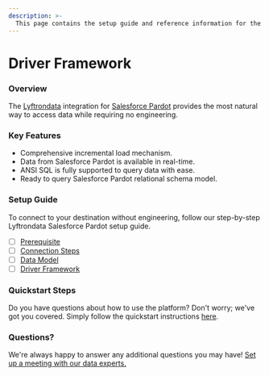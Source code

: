 ```yaml
---
description: >-
  This page contains the setup guide and reference information for the Salesforce Pardot source connector.
---
```


# Driver Framework

### Overview

The [Lyftrondata](https://www.lyftrondata.com/) integration for [Salesforce Pardot](None) provides the most natural way to access data while requiring no engineering.

### Key Features

* Comprehensive incremental load mechanism.
* Data from Salesforce Pardot is available in real-time.&#x20;
* ANSI SQL is fully supported to query data with ease.
* Ready to query Salesforce Pardot relational schema model.

### Setup Guide

To connect to your destination without engineering, follow our step-by-step Lyftrondata Salesforce Pardot setup guide.

* [ ] [Prerequisite](../prerequisite.md)
* [ ] [Connection Steps](../connection-steps.md)
* [ ] [Data Model](../data-model/erd.md)
* [ ] [Driver Framework](../driver-framework/)

### Quickstart Steps

Do you have questions about how to use the platform? Don't worry; we've got you covered. Simply follow the quickstart instructions [here](../driver-framework/README.md).

### Questions? <a href="#questions" id="questions"></a>

We're always happy to answer any additional questions you may have! [Set up a meeting with our data experts.](https://www.lyftrondata.com/book-a-meeting/)



